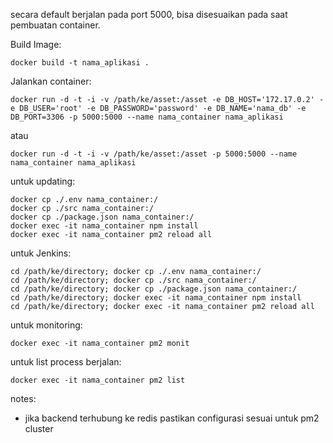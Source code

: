

secara default berjalan pada port 5000, bisa disesuaikan pada saat pembuatan container.

Build Image:
```
docker build -t nama_aplikasi .
```
Jalankan container:
```
docker run -d -t -i -v /path/ke/asset:/asset -e DB_HOST='172.17.0.2' -e DB_USER='root' -e DB_PASSWORD='password' -e DB_NAME='nama_db' -e DB_PORT=3306 -p 5000:5000 --name nama_container nama_aplikasi
```
atau
```
docker run -d -t -i -v /path/ke/asset:/asset -p 5000:5000 --name nama_container nama_aplikasi
```


untuk updating:
```
docker cp ./.env nama_container:/
docker cp ./src nama_container:/
docker cp ./package.json nama_container:/
docker exec -it nama_container npm install
docker exec -it nama_container pm2 reload all
```

untuk Jenkins:
```
cd /path/ke/directory; docker cp ./.env nama_container:/
cd /path/ke/directory; docker cp ./src nama_container:/
cd /path/ke/directory; docker cp ./package.json nama_container:/
cd /path/ke/directory; docker exec -it nama_container npm install
cd /path/ke/directory; docker exec -it nama_container pm2 reload all
```

untuk monitoring:
```
docker exec -it nama_container pm2 monit
```

untuk list process berjalan:
```
docker exec -it nama_container pm2 list
```

notes:
- jika backend terhubung ke redis pastikan configurasi sesuai untuk pm2 cluster